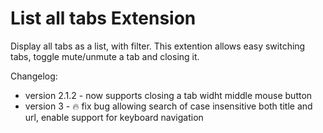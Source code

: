 # List all tabs Extension
Display all tabs as a list, with filter.
This extention allows easy switching tabs, toggle mute/unmute a tab and closing it.

Changelog:
* version 2.1.2 - now supports closing a tab widht middle mouse button
* version 3 - :fire: fix bug allowing search of case insensitive both title and url, enable support for keyboard navigation
